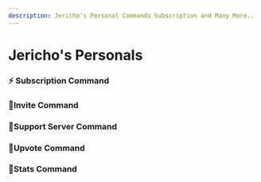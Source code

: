 ```yaml
---
description: Jericho's Personal Commands Subscription and Many More..
---
```


# Jericho's Personals

### ⚡ Subscription Command

### 💫Invite Command

### 💨Support Server Command

### 💖Upvote Command

### 💢Stats Command

